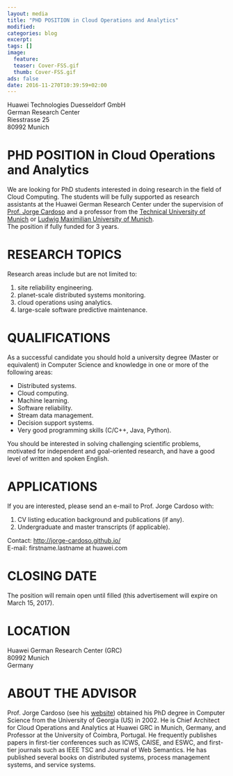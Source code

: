 ```yaml
---
layout: media
title: "PHD POSITION in Cloud Operations and Analytics"
modified:
categories: blog
excerpt:
tags: []
image:
  feature:
  teaser: Cover-FSS.gif
  thumb: Cover-FSS.gif
ads: false
date: 2016-11-270T10:39:59+02:00
---
```



Huawei Technologies Duesseldorf GmbH  
German Research Center  
Riesstrasse 25  
80992 Munich  


PHD POSITION in Cloud Operations and Analytics
==============================================
We are looking for PhD students interested in doing research in the field of Cloud Computing. The students will be fully supported as research assistants at the Huawei German Research Center under the supervision of [Prof. Jorge Cardoso](http://jorge-cardoso.github.io/) and a professor from the [Technical University of Munich](http://www.tum.de) or [Ludwig Maximilian University of Munich](http://www.uni-muenchen.de).  
The position if fully funded for 3 years.

RESEARCH TOPICS
===============
Research areas include but are not limited to:  
1. site reliability engineering.  
2. planet-scale distributed systems monitoring.  
3. cloud operations using analytics.  
4. large-scale software predictive maintenance.  

QUALIFICATIONS
==============
As a successful candidate you should hold a university degree (Master or equivalent) in Computer Science and knowledge in one or more of the following areas:
* Distributed systems.
* Cloud computing.
* Machine learning.
* Software reliability.
* Stream data management.
* Decision support systems.
* Very good programming skills (C/C++, Java, Python).

You should be interested in solving challenging scientific problems, motivated for independent and goal-oriented research, and have a good level of written and spoken English.

APPLICATIONS
============
If you are interested, please send an e-mail to Prof. Jorge Cardoso with:  
1. CV listing education background and publications (if any).  
2. Undergraduate and master transcripts (if applicable).  

Contact: http://jorge-cardoso.github.io/  
E-mail: firstname.lastname at huawei.com

CLOSING DATE
============
The position will remain open until filled (this advertisement will expire on March 15, 2017).

LOCATION
========
Huawei German Research Center (GRC)  
80992 Munich  
Germany  

ABOUT THE ADVISOR
=================
Prof. Jorge Cardoso (see his [website](http://jorge-cardoso.github.io/)) obtained his PhD degree in Computer Science from the University of Georgia (US) in 2002.
He is Chief Architect for Cloud Operations and Analytics at Huawei GRC in Munich, Germany, and Professor at the University of Coimbra, Portugal.
He frequently publishes papers in first-tier conferences such as ICWS, CAISE, and ESWC, and first-tier journals such as IEEE TSC and Journal of Web Semantics.
He has published several books on distributed systems, process management systems, and service systems.

